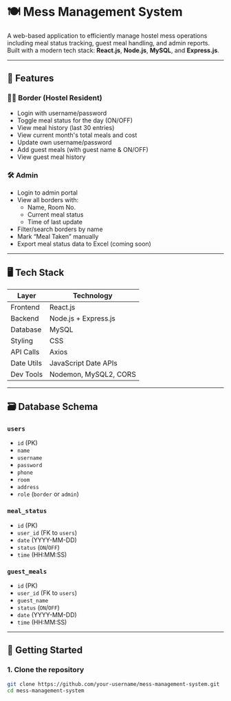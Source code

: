 # 🍽️ Mess Management System

A web-based application to efficiently manage hostel mess operations including meal status tracking, guest meal handling, and admin reports. Built with a modern tech stack: **React.js**, **Node.js**, **MySQL**, and **Express.js**.

---

## 🔧 Features

### 🧑‍🎓 Border (Hostel Resident)
- Login with username/password
- Toggle meal status for the day (ON/OFF)
- View meal history (last 30 entries)
- View current month's total meals and cost
- Update own username/password
- Add guest meals (with guest name & ON/OFF)
- View guest meal history

### 🛠️ Admin
- Login to admin portal
- View all borders with:
  - Name, Room No.
  - Current meal status
  - Time of last update
- Filter/search borders by name
- Mark “Meal Taken” manually
- Export meal status data to Excel (coming soon)

---

## 🖥️ Tech Stack

| Layer       | Technology |
|-------------|------------|
| Frontend    | React.js   |
| Backend     | Node.js + Express.js |
| Database    | MySQL      |
| Styling     | CSS        |
| API Calls   | Axios      |
| Date Utils  | JavaScript Date APIs |
| Dev Tools   | Nodemon, MySQL2, CORS |

---

## 🗃️ Database Schema

### `users`
- `id` (PK)
- `name`
- `username`
- `password`
- `phone`
- `room`
- `address`
- `role` (`border` or `admin`)

### `meal_status`
- `id` (PK)
- `user_id` (FK to `users`)
- `date` (YYYY-MM-DD)
- `status` (`ON`/`OFF`)
- `time` (HH:MM:SS)

### `guest_meals`
- `id` (PK)
- `user_id` (FK to `users`)
- `guest_name`
- `status` (`ON`/`OFF`)
- `date` (YYYY-MM-DD)
- `time` (HH:MM:SS)

---

## 🚀 Getting Started

### 1. Clone the repository
```bash
git clone https://github.com/your-username/mess-management-system.git
cd mess-management-system
